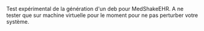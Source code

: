 Test expérimental de la génération d'un deb pour MedShakeEHR. A ne tester que sur machine virtuelle pour le moment pour ne pas perturber votre système.
